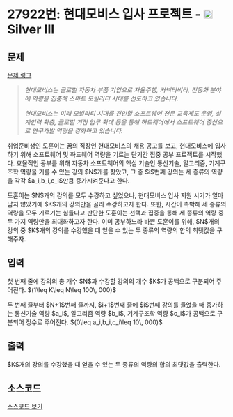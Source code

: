 # 27922번: 현대모비스 입사 프로젝트 - <img src="https://static.solved.ac/tier_small/8.svg" style="height:20px" /> Silver III

<!-- performance -->

<!-- 문제 제출 후 깃허브에 푸시를 했을 때 제출한 코드의 성능이 입력될 공간입니다.-->

<!-- end -->

## 문제

[문제 링크](https://boj.kr/27922)


<blockquote>
<p><em>현대모비스는 글로벌 자동차 부품 기업으로 자율주행, 커넥티비티, 전동화 분야에 역량을 집중해 스마트 모빌리티 시대를 선도하고 있습니다.</em></p>

<p><em>현대모비스는 미래 모빌리티 시대를 견인할 소프트웨어 전문 교육제도 운영, 설계인력 확충, 글로벌 거점 업무 확대 등을 통해 하드웨어에서 소프트웨어 중심으로 연구개발 역량을 강화하고 있습니다.</em></p>
</blockquote>

<p>취업준비생인 도훈이는 꿈의 직장인 현대모비스의 채용 공고를 보고, 현대모비스에 입사하기 위해 소프트웨어 및 하드웨어 역량을 기르는 단기간 집중 공부 프로젝트를 시작했다. 효율적인 공부를 위해 자동차 소프트웨어의 핵심 기술인 통신기술, 알고리즘, 기계구조학 역량을 기를 수 있는 강의 $N$개를 찾았고, 그 중 $i$번째 강의는 세 종류의 역량을 각각 $a_i,b_i,c_i$만큼 증가시켜준다고 한다.</p>

<p>도훈이는 $N$개의 강의를 모두 수강하고 싶었으나, 현대모비스 입사 지원 시기가 얼마 남지 않았기에 $K$개의 강의만을 골라 수강하고자 한다. 또한, 시간이 촉박해 세 종류의 역량을 모두 기르기는 힘들다고 판단한 도훈이는 선택과 집중을 통해 세 종류의 역량 중 두 가지 역량만을 최대화하고자 한다. 이미 공부하느라 바쁜 도훈이를 위해, $N$개의 강의 중 $K$개의 강의를 수강했을 때 얻을 수 있는 두 종류의 역량의 합의 최댓값을 구해주자.</p>



## 입력


<p>첫 번째 줄에 강의의 총 개수 $N$과 수강할 강의의 개수 $K$가 공백으로 구분되어 주어진다. $(1\leq K\leq N\leq 100\, 000)$</p>

<p>두 번째 줄부터 $N+1$번째 줄까지, $i+1$번째 줄에 $i$번째 강의를 들었을 때 증가하는 통신기술 역량 $a_i$, 알고리즘 역량 $b_i$, 기계구조학 역량 $c_i$가 공백으로 구분되어 정수로 주어진다. $(0\leq a_i,b_i,c_i\leq 10\, 000)$</p>



## 출력


<p>$K$개의 강의를 수강했을 때 얻을 수 있는 두 종류의 역량의 합의 최댓값을 출력한다.</p>



## 소스코드

[소스코드 보기](현대모비스%20입사%20프로젝트.py)
